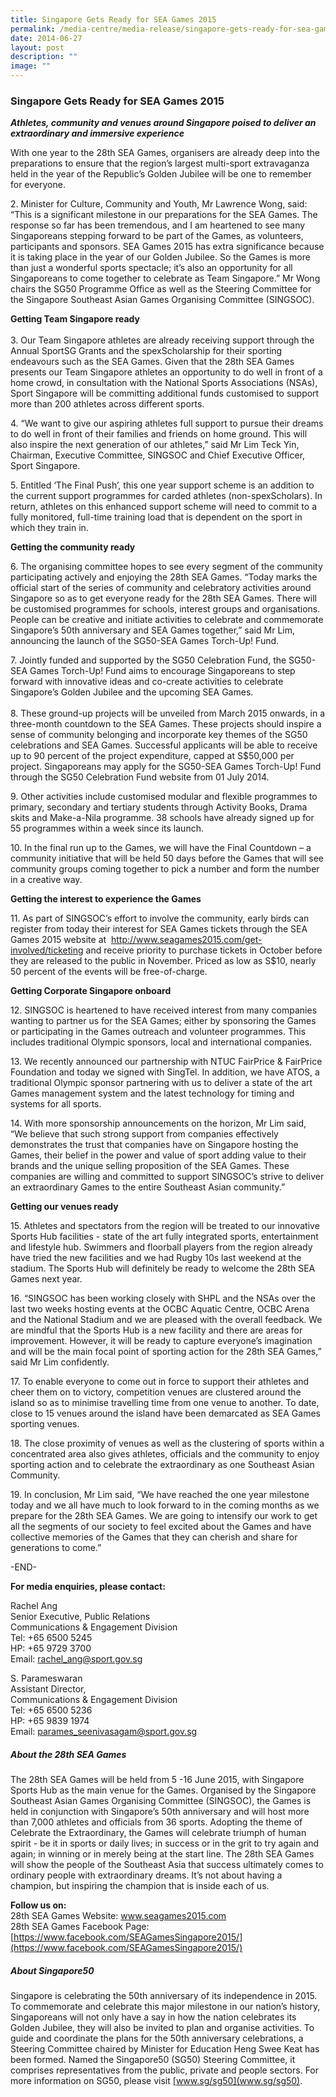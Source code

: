 ```yaml
---
title: Singapore Gets Ready for SEA Games 2015
permalink: /media-centre/media-release/singapore-gets-ready-for-sea-games-2015/
date: 2014-06-27
layout: post
description: ""
image: ""
---
```

### **Singapore Gets Ready for SEA Games 2015**
**_Athletes, community and venues around Singapore poised to deliver an extraordinary and immersive experience_**

With one year to the 28th SEA Games, organisers are already deep into the preparations to ensure that the region’s largest multi-sport extravaganza held in the year of the Republic’s Golden Jubilee will be one to remember for everyone.

2\. Minister for Culture, Community and Youth, Mr Lawrence Wong, said: “This is a significant milestone in our preparations for the SEA Games.  The response so far has been tremendous, and I am heartened to see many Singaporeans stepping forward to be part of the Games, as volunteers, participants and sponsors.  SEA Games 2015 has extra significance because it is taking place in the year of our Golden Jubilee.  So the Games is more than just a wonderful sports spectacle; it’s also an opportunity for all Singaporeans to come together to celebrate as Team Singapore.” Mr Wong chairs the SG50 Programme Office as well as the Steering Committee for the Singapore Southeast Asian Games Organising Committee (SINGSOC).

**Getting Team Singapore ready**  
    
3\. Our Team Singapore athletes are already receiving support through the Annual SportSG Grants and the spexScholarship for their sporting endeavours such as the SEA Games. Given that the 28th SEA Games presents our Team Singapore athletes an opportunity to do well in front of a home crowd, in consultation with the National Sports Associations (NSAs), Sport Singapore will be committing additional funds customised to support more than 200 athletes across different sports.  
  
4\. “We want to give our aspiring athletes full support to pursue their dreams to do well in front of their families and friends on home ground. This will also inspire the next generation of our athletes,” said Mr Lim Teck Yin, Chairman, Executive Committee, SINGSOC and Chief Executive Officer, Sport Singapore.   
  
5\. Entitled ‘The Final Push’, this one year support scheme is an addition to the current support programmes for carded athletes (non-spexScholars). In return, athletes on this enhanced support scheme will need to commit to a fully monitored, full-time training load that is dependent on the sport in which they train in.  
  
**Getting the community ready**   
  
6\. The organising committee hopes to see every segment of the community participating actively and enjoying the 28th SEA Games. “Today marks the official start of the series of community and celebratory activities around Singapore so as to get everyone ready for the 28th SEA Games. There will be customised programmes for schools, interest groups and organisations. People can be creative and initiate activities to celebrate and commemorate Singapore’s 50th anniversary and SEA Games together,” said Mr Lim, announcing the launch of the SG50-SEA Games Torch-Up! Fund.   
  
7\. Jointly funded and supported by the SG50 Celebration Fund, the SG50-SEA Games Torch-Up! Fund aims to encourage Singaporeans to step forward with innovative ideas and co-create activities to celebrate Singapore’s Golden Jubilee and the upcoming SEA Games.   
   
8\. These ground-up projects will be unveiled from March 2015 onwards, in a three-month countdown to the SEA Games. These projects should inspire a sense of community belonging and incorporate key themes of the SG50 celebrations and SEA Games. Successful applicants will be able to receive up to 90 percent of the project expenditure, capped at S$50,000 per project. Singaporeans may apply for the SG50-SEA Games Torch-Up! Fund through the SG50 Celebration Fund website from 01 July 2014.    
  
9\. Other activities include customised modular and flexible programmes to primary, secondary and tertiary students through Activity Books, Drama skits and Make-a-Nila programme. 38 schools have already signed up for 55 programmes within a week since its launch.  
  
10\. In the final run up to the Games, we will have the Final Countdown – a community initiative that will be held 50 days before the Games that will see community groups coming together to pick a number and form the number in a creative way.  
  
**Getting the interest to experience the Games**  
  
11\. As part of SINGSOC’s effort to involve the community, early birds can register from today their interest for SEA Games tickets through the SEA Games 2015 website at  http://www.seagames2015.com/get-involved/ticketing and receive priority to purchase tickets in October before they are released to the public in November. Priced as low as S$10, nearly 50 percent of the events will be free-of-charge.  
  
**Getting Corporate Singapore onboard**  
  
12\. SINGSOC is heartened to have received interest from many companies wanting to partner us for the SEA Games; either by sponsoring the Games or participating in the Games outreach and volunteer programmes. This includes traditional Olympic sponsors, local and international companies.   
  
13\. We recently announced our partnership with NTUC FairPrice & FairPrice Foundation and today we signed with SingTel. In addition, we have ATOS, a traditional Olympic sponsor partnering with us to deliver a state of the art Games management system and the latest technology for timing and systems for all sports.   
  
14\. With more sponsorship announcements on the horizon, Mr Lim said, “We believe that such strong support from companies effectively demonstrates the trust that companies have on Singapore hosting the Games, their belief in the power and value of sport adding value to their brands and the unique selling proposition of the SEA Games. These companies are willing and committed to support SINGSOC’s strive to deliver an extraordinary Games to the entire Southeast Asian community.”  
  
**Getting our venues ready**  
  
15\. Athletes and spectators from the region will be treated to our innovative Sports Hub facilities - state of the art fully integrated sports, entertainment and lifestyle hub. Swimmers and floorball players from the region already have tried the new facilities and we had Rugby 10s last weekend at the stadium. The Sports Hub will definitely be ready to welcome the 28th SEA Games next year.  
  
16\. “SINGSOC has been working closely with SHPL and the NSAs over the last two weeks hosting events at the OCBC Aquatic Centre, OCBC Arena and the National Stadium and we are pleased with the overall feedback. We are mindful that the Sports Hub is a new facility and there are areas for improvement. However, it will be ready to capture everyone’s imagination and will be the main focal point of sporting action for the 28th SEA Games,” said Mr Lim confidently.   
  
17\. To enable everyone to come out in force to support their athletes and cheer them on to victory, competition venues are clustered around the island so as to minimise travelling time from one venue to another. To date, close to 15 venues around the island have been demarcated as SEA Games sporting venues.   
  
18\. The close proximity of venues as well as the clustering of sports within a concentrated area also gives athletes, officials and the community to enjoy sporting action and to celebrate the extraordinary as one Southeast Asian Community.   
  
19\. In conclusion, Mr Lim said, “We have reached the one year milestone today and we all have much to look forward to in the coming months as we prepare for the 28th SEA Games. We are going to intensify our work to get all the segments of our society to feel excited about the Games and have collective memories of the Games that they can cherish and share for generations to come.”  
  

\-END-

  
  
**For media enquiries, please contact:**  
  
Rachel Ang  
Senior Executive, Public Relations  
Communications & Engagement Division  
Tel: +65 6500 5245  
HP: +65 9729 3700  
Email: [rachel_ang@sport.gov.sg](mailto:rachel_ang@sport.gov.sg)
  
S. Parameswaran   
Assistant Director,   
Communications & Engagement Division  
Tel: +65 6500 5236  
HP: +65 9839 1974  
Email: [parames_seenivasagam@sport.gov.sg](mailto:parames_seenivasagam@sport.gov.sg)
  
  
##### **About the 28th SEA Games**

The 28th SEA Games will be held from 5 -16 June 2015, with Singapore Sports Hub as the main venue for the Games. Organised by the Singapore Southeast Asian Games Organising Committee (SINGSOC), the Games is held in conjunction with Singapore’s 50th anniversary and will host more than 7,000 athletes and officials from 36 sports. Adopting the theme of Celebrate the Extraordinary, the Games will celebrate triumph of human spirit - be it in sports or daily lives; in success or in the grit to try again and again; in winning or in merely being at the start line. The 28th SEA Games will show the people of the Southeast Asia that success ultimately comes to ordinary people with extraordinary dreams. It’s not about having a champion, but inspiring the champion that is inside each of us.

**Follow us on:**  
28th SEA Games Website: www.seagames2015.com <br>
28th SEA Games Facebook Page: [https://www.facebook.com/SEAGamesSingapore2015/](https://www.facebook.com/SEAGamesSingapore2015/)

##### **About Singapore50**  
  
Singapore is celebrating the 50th anniversary of its independence in 2015. To commemorate and celebrate this major milestone in our nation’s history, Singaporeans will not only have a say in how the nation celebrates its Golden Jubilee, they will also be invited to plan and organise activities. To guide and coordinate the plans for the 50th anniversary celebrations, a Steering Committee chaired by Minister for Education Heng Swee Keat has been formed. Named the Singapore50 (SG50) Steering Committee, it comprises representatives from the public, private and people sectors. For more information on SG50, please visit [www.sg/sg50](www.sg/sg50).
